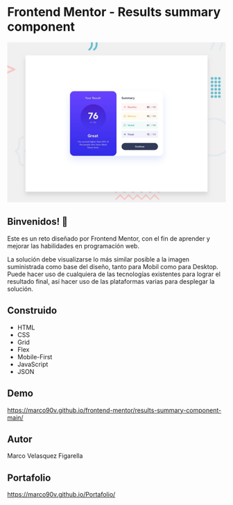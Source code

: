 # Frontend Mentor - Results summary component

![Design preview for the Time tracking dashboard coding challenge](./design/desktop-preview.jpg)

## Binvenidos! 👋

Este es un reto diseñado por Frontend Mentor, con el fin de aprender y mejorar las habilidades en programación web.

La solución debe visualizarse lo más similar posible a la imagen suministrada como base del diseño, tanto para Mobil como para Desktop.
Puede hacer uso de cualquiera de las tecnologías existentes para lograr el resultado final, así hacer uso de las plataformas varias para desplegar la solución.

## Construido
 * HTML
 * CSS
 * Grid
 * Flex
 * Mobile-First
 * JavaScript
 * JSON
## Demo
https://marco90v.github.io/frontend-mentor/results-summary-component-main/
## Autor
Marco Velasquez Figarella
## Portafolio
https://marco90v.github.io/Portafolio/
